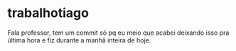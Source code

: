 # trabalhotiago

Fala professor, tem um commit só pq eu meio que acabei deixando isso pra última hora e fiz durante a manhã inteira de hoje. 
